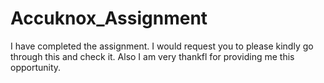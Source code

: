 ﻿# Accuknox_Assignment
I have completed the assignment. I would request you to please kindly go through this and check it. Also I am very thankfl for providing me this opportunity. 
